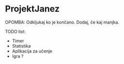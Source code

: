 # ProjektJanez

OPOMBA: Odkljukaj ko je končano. Dodaj, če kaj manjka.

TODO list:
- Timer
- Statistika
- Aplikacija za učenje
- Igra ?
